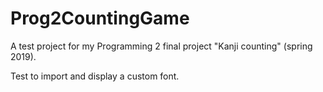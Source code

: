 # Prog2CountingGame

A test project for my Programming 2 final project "Kanji counting" (spring 2019).

Test to import and display a custom font.
